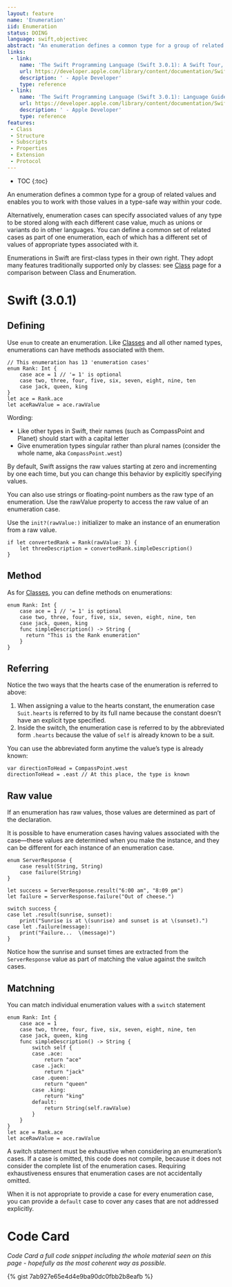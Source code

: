```yaml
---
layout: feature
name: 'Enumeration'
iid: Enumeration
status: DOING
language: swift,objectivec
abstract: "An enumeration defines a common type for a group of related values and enables you to work with those values in a type-safe way within your code."
links:
 - link:
    name: 'The Swift Programming Language (Swift 3.0.1): A Swift Tour, Enumerations and Structures'
    url: https://developer.apple.com/library/content/documentation/Swift/Conceptual/Swift_Programming_Language/GuidedTour.html#//apple_ref/doc/uid/TP40014097-CH2-ID1
    description: ' - Apple Developer'
    type: reference
 - link:
    name: 'The Swift Programming Language (Swift 3.0.1): Language Guide, Enumerations'
    url: https://developer.apple.com/library/content/documentation/Swift/Conceptual/Swift_Programming_Language/Enumerations.html
    description: ' - Apple Developer'
    type: reference
features:
 - Class
 - Structure
 - Subscripts
 - Properties
 - Extension
 - Protocol
---
```


* TOC
{:toc}

An enumeration defines a common type for a group of related values and enables you to work with those values in a type-safe way within your code.

Alternatively, enumeration cases can specify associated values of any type to be stored along with each different case value, much as unions or 
variants do in other languages. You can define a common set of related cases as part of one enumeration, each of which has a different set of values 
of appropriate types associated with it.

Enumerations in Swift are first-class types in their own right. They adopt many features traditionally supported only by classes: see [Class](/Class) 
page for a comparison between Class and Enumeration.


# Swift (3.0.1)

## Defining

Use `enum` to create an enumeration. Like [Classes](/Class) and all other named types, enumerations can have methods associated with them.

```
// This enumeration has 13 'enumeration cases'
enum Rank: Int {
    case ace = 1 // '= 1' is optional
    case two, three, four, five, six, seven, eight, nine, ten
    case jack, queen, king
}
let ace = Rank.ace
let aceRawValue = ace.rawValue
```

Wording:

* Like other types in Swift, their names (such as CompassPoint and Planet) should start with a capital letter
* Give enumeration types singular rather than plural names (consider the whole name, aka `CompassPoint.west`)

By default, Swift assigns the raw values starting at zero and incrementing by one each time, but you can change this behavior by explicitly specifying values. 

You can also use strings or floating-point numbers as the raw type of an enumeration. Use the rawValue property to access the raw value of an enumeration case.

Use the `init?(rawValue:)` initializer to make an instance of an enumeration from a raw value.

```
if let convertedRank = Rank(rawValue: 3) {
    let threeDescription = convertedRank.simpleDescription()
}
```

## Method

As for [Classes](/Class), you can define methods on enumerations:

```
enum Rank: Int {
    case ace = 1 // '= 1' is optional
    case two, three, four, five, six, seven, eight, nine, ten
    case jack, queen, king
    func simpleDescription() -> String {
	  return "This is the Rank enumeration"
    }
}
```


## Referring

Notice the two ways that the hearts case of the enumeration is referred to above: 

1. When assigning a value to the hearts constant, the enumeration case `Suit.hearts` is referred to by its full name because the constant doesn’t have 
an explicit type specified. 
1. Inside the switch, the enumeration case is referred to by the abbreviated form `.hearts` because the value of `self` is already known to be a suit. 

You can use the abbreviated form anytime the value’s type is already known:

```
var directionToHead = CompassPoint.west
directionToHead = .east // At this place, the type is known
```


## Raw value

If an enumeration has raw values, those values are determined as part of the declaration.

It is possible to have enumeration cases having values associated with the case—these values are determined when you make the instance, and they can be different for each instance of an enumeration case.

```
enum ServerResponse {
    case result(String, String)
    case failure(String)
}

let success = ServerResponse.result("6:00 am", "8:09 pm")
let failure = ServerResponse.failure("Out of cheese.")
 
switch success {
case let .result(sunrise, sunset):
    print("Sunrise is at \(sunrise) and sunset is at \(sunset).")
case let .failure(message):
    print("Failure...  \(message)")
}
```

Notice how the sunrise and sunset times are extracted from the `ServerResponse` value as part of matching the value against the switch cases.


## Matchning

You can match individual enumeration values with a `switch` statement

```
enum Rank: Int {
    case ace = 1
    case two, three, four, five, six, seven, eight, nine, ten
    case jack, queen, king
    func simpleDescription() -> String {
        switch self {
        case .ace:
            return "ace"
        case .jack:
            return "jack"
        case .queen:
            return "queen"
        case .king:
            return "king"
        default:
            return String(self.rawValue)
        }
    }
}
let ace = Rank.ace
let aceRawValue = ace.rawValue
```

A switch statement must be exhaustive when considering an enumeration’s cases. If a case is omitted, this code does not compile, because it does not 
consider the complete list of the enumeration cases. Requiring exhaustiveness ensures that enumeration cases are not accidentally omitted.

When it is not appropriate to provide a case for every enumeration case, you can provide a `default` case to cover any cases that are not addressed explicitly.



# Code Card

_Code Card a full code snippet including the whole material seen on this page - hopefully as the most coherent way as possible._

{% gist 7ab927e65e4d4e9ba90dc0fbb2b8eafb %}

<!--
// This enumeration has 14 'enumeration cases'
enum Rank: Int {                            // 1) Defining
    case ace = 1                            // '= 1' is the optional zero-based starting raw value
    case two, three, four, five, six, seven, eight, nine, ten
    case jack, queen, king
	case joker(String)                      // Custom raw value associated to this case.
    func simpleDescription() -> String {    // 3) Method
        switch self {                       // 4) Matching with 'switch'
        case .ace:
            return "ace"
        case .jack:
            return "jack"
        case .queen:
            return "queen"
        case .king:
            return "king"
        default:
            return String(self.rawValue)
        }
    }
}
var card = Rank.ace
card = .jack                                // At this place, the enumeration type is known, so it is optional
let aceRawValue = ace.rawValue
```
-->
